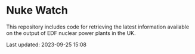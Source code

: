 # Nuke Watch

This repository includes code for retrieving the latest information available on the output of EDF nuclear power plants in the UK.

Last updated: 2023-09-25 15:08